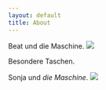 ```yaml
---
layout: default
title: About
---
```


Beat und die Maschine.
<img src="/images/beat.png" class="right" />

Besondere Taschen.

Sonja und *die Maschine*.
<img src="/images/Sonja.png" class="right" />

